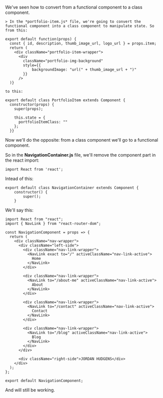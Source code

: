 We've seen how to convert from a functional component to a class component. 

```
> In the *portfolio-item.js* file, we're going to convert the functional component into a class component to manipulate state. So from this:

export default function(props) {
  const { id, description, thumb_image_url, logo_url } = props.item;
  return (
    <div className="portfolio-item-wrapper">
      <div
        className="portfolio-img-background"
        style={{
            backgroundImage: "url(" + thumb_image_url + ")"
        }}
      />
  )}

to this:

export default class PortfolioItem extends Component {
  constructor(props) {
    super(props);

    this.state = {
      portfolioItemClass: ""
    };
  }}
```


Now we'll do the opposite: from a class component we'll go to a functional component.

So in the **NavigationContainer.js** file, we'll remove the component part in the react import:

```
import React from 'react';
```

Intead of this:

```
export default class NavigationContainer extends Component {
    constructor() {
        super();
    }
```

We'll say this:

```
import React from "react";
import { NavLink } from "react-router-dom";

const NavigationComponent = props => {
  return (
    <div className="nav-wrapper">
      <div className="left-side">
        <div className="nav-link-wrapper">
          <NavLink exact to="/" activeClassName="nav-link-active">
            Home
          </NavLink>
        </div>

        <div className="nav-link-wrapper">
          <NavLink to="/about-me" activeClassName="nav-link-active">
            About
          </NavLink>
        </div>

        <div className="nav-link-wrapper">
          <NavLink to="/contact" activeClassName="nav-link-active">
            Contact
          </NavLink>
        </div>

        <div className="nav-link-wrapper">
          <NavLink to="/blog" activeClassName="nav-link-active">
            Blog
          </NavLink>
        </div>
      </div>

      <div className="right-side">JORDAN HUDGENS</div>
    </div>
  );
};

export default NavigationComponent;
```

And will still be working.